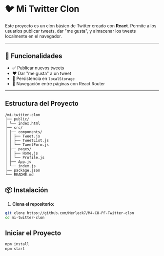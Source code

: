 # 🐦 Mi Twitter Clon

Este proyecto es un clon básico de Twitter creado con **React**. Permite a los usuarios publicar tweets, dar "me gusta", y almacenar los tweets localmente en el navegador.

---

## 🚀 Funcionalidades

- ✅ Publicar nuevos tweets
- ❤️ Dar "me gusta" a un tweet
- 💾 Persistencia en `localStorage`
- 🧭 Navegación entre páginas con React Router

---

## Estructura del Proyecto
```
/mi-twitter-clon
│── public/
│ └── index.html
│── src/
│ ├── components/
│ │ ├── Tweet.js
│ │ ├── TweetList.js
│ │ └── TweetForm.js
│ ├── pages/
│ │ ├── Home.js
│ │ └── Profile.js
│ ├── App.js
│ └── index.js
│── package.json
└── README.md
```
## 📦 Instalación

1. **Clona el repositorio:**

```bash
git clone https://github.com/Merleck7/M4-C8-PF-Twitter-clon
cd mi-twitter-clon
```
## Iniciar el Proyecto

```bash
npm install
npm start